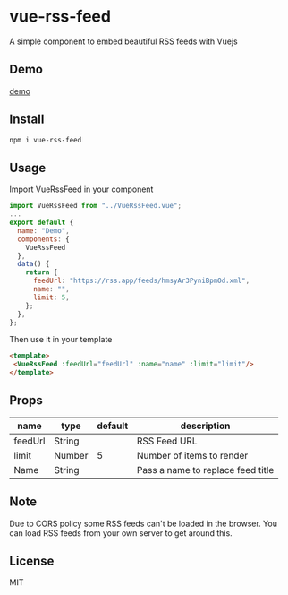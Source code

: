 # vue-rss-feed
A simple component to embed beautiful RSS feeds with Vuejs

## Demo
[demo](https://rssapp.github.io/vue-rss-feed/)

## Install

```bash
npm i vue-rss-feed
```

## Usage
Import VueRssFeed in your component

```js
import VueRssFeed from "../VueRssFeed.vue";
...
export default {
  name: "Demo",
  components: {
    VueRssFeed
  },
  data() {
    return {
      feedUrl: "https://rss.app/feeds/hmsyAr3PyniBpmOd.xml",
      name: "",
      limit: 5,
    };
  },
};
```

Then use it in your template

```HTML
<template>
 <VueRssFeed :feedUrl="feedUrl" :name="name" :limit="limit"/>
</template>
```

## Props


| name    | type   | default | description                       |
| ------- | ------ | ------- | --------------------------------- |
| feedUrl | String |         | RSS Feed URL                      |
| limit   | Number | 5       | Number of items to render         |
| Name    | String |         | Pass a name to replace feed title |

## Note

Due to CORS policy some RSS feeds can't be loaded in the browser.
You can load RSS feeds from your own server to get around this.


## License

MIT

